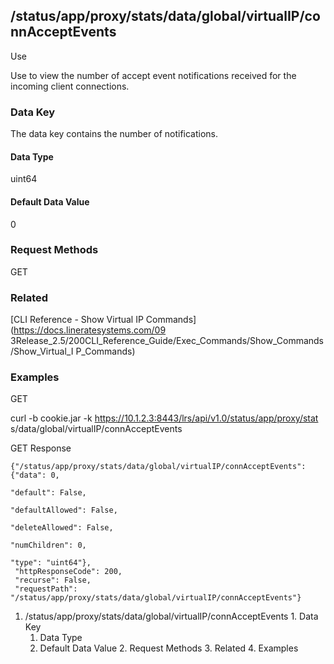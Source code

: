 ## /status/app/proxy/stats/data/global/virtualIP/connAcceptEvents

Use

Use to view the number of accept event notifications received for the incoming
client connections.

### Data Key

The data key contains the number of notifications.

#### Data Type

uint64

#### Default Data Value

0

### Request Methods

GET

### Related

[CLI Reference - Show Virtual IP Commands](https://docs.lineratesystems.com/09
3Release_2.5/200CLI_Reference_Guide/Exec_Commands/Show_Commands/Show_Virtual_I
P_Commands)

### Examples

GET

curl -b cookie.jar -k https://10.1.2.3:8443/lrs/api/v1.0/status/app/proxy/stat
s/data/global/virtualIP/connAcceptEvents

GET Response

    
    {"/status/app/proxy/stats/data/global/virtualIP/connAcceptEvents": {"data": 0,
                                                                         "default": False,
                                                                         "defaultAllowed": False,
                                                                         "deleteAllowed": False,
                                                                         "numChildren": 0,
                                                                         "type": "uint64"},
     "httpResponseCode": 200,
     "recurse": False,
     "requestPath": "/status/app/proxy/stats/data/global/virtualIP/connAcceptEvents"}
    

  1. /status/app/proxy/stats/data/global/virtualIP/connAcceptEvents
    1. Data Key
      1. Data Type
      2. Default Data Value
    2. Request Methods
    3. Related
    4. Examples

